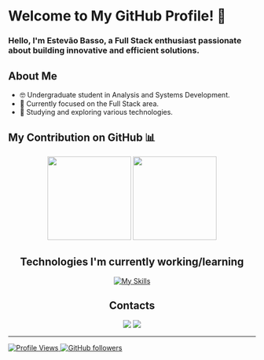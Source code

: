 # Welcome to My GitHub Profile! 👋

### Hello, I'm Estevão Basso, a Full Stack enthusiast passionate about building innovative and efficient solutions.

## About Me
- 🤓 Undergraduate student in Analysis and Systems Development.
- 🚀 Currently focused on the Full Stack area.
- 🌱 Studying and exploring various technologies.

## My Contribution on GitHub 📊
<div align="center">
  <a href="https://github.com/ebass0"></a>
  
  <img height="170em" src="https://github-readme-stats.vercel.app/api?username=ebass0&theme=radical&show_icons=true&count_private=true"/>
  <img height="170em" src="https://github-readme-stats.vercel.app/api/top-langs/?username=ebass0&layout=compact&langs_count=7&theme=radical"/>  
</div>

<h2 align="center">Technologies I'm currently working/learning</h2>
<div align="center">
  <a href="https://skills.thijs.gg" target="_blank">
    <img src="https://skills.thijs.gg/icons?i=javascript,react,express,nodejs,java,html,css,postgres,mongodb,git,github,aws" alt="My Skills">
  </a>
</div>

<h2 align="center">Contacts</h2>

<div align="center"> 
    <a href="https://www.instagram.com/ebasso_/" target="_blank"><img src="https://img.shields.io/badge/-Instagram-%23E4405F?style=for-the-badge&logo=instagram&logoColor=white" target="_blank"></a>
    <a href="https://www.linkedin.com/in/estevão-basso-906540219/" target="_blank"><img src="https://img.shields.io/badge/-LinkedIn-%230077B5?style=for-the-badge&logo=linkedin&logoColor=white" target="_blank">
</div>

-------

![Profile Views](https://komarev.com/ghpvc/?username=ebass0&color=blueviolet) [![GitHub followers](https://img.shields.io/github/followers/ebass0?style=social)](https://github.com/ebass0)
